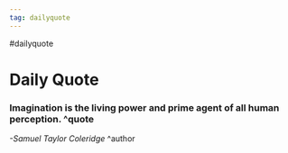 ```yaml
---
tag: dailyquote
---
```


#dailyquote

# Daily Quote

### Imagination is the living power and prime agent of all human perception. ^quote
*-Samuel Taylor Coleridge* ^author
